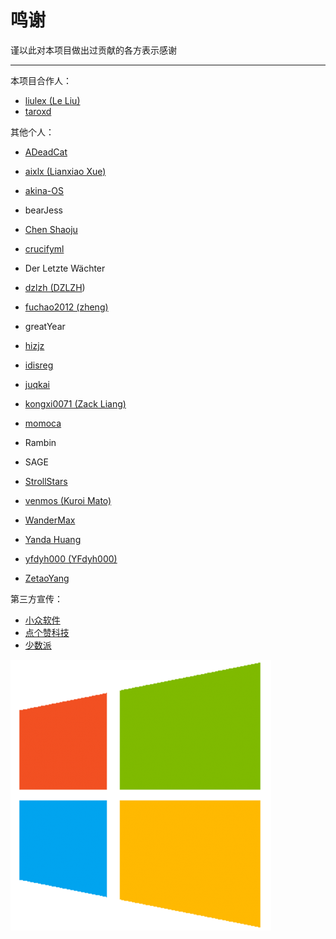 # 鸣谢

谨以此对本项目做出过贡献的各方表示感谢

---

本项目合作人：

* [liulex \(Le Liu\)](https://github.com/liulex)
* [taroxd](https://github.com/taroxd)

其他个人：

* [ADeadCat](https://github.com/ADeadCat)
* [aixlx \(Lianxiao Xue\)](#)

* [akina-OS](https://github.com/akina-OS)

* bearJess

* [Chen Shaoju](https://github.com/chenshaoju)

* [crucifyml](https://github.com/crucifyml)

* Der Letzte Wächter

* [dzlzh \(DZLZH](https://github.com/dzlzh)\)

* [fuchao2012 \(zheng\)](https://github.com/fuchao2012)

* greatYear

* [hizjz](#)

* [idisreg](#)

* [juqkai](#)

* [kongxi0071 \(Zack Liang\)](https://github.com/kongxi0071)

* [momoca](https://github.com/momoca)

* Rambin

* SAGE

* [StrollStars](https://github.com/StrollStars)

* [venmos \(Kuroi Mato\)](https://github.com/venmos)

* [WanderMax](https://github.com/WanderMax)

* [Yanda Huang](https://github.com/yodahuang)

* [yfdyh000 \(YFdyh000\)](#)

* [ZetaoYang](https://github.com/ZetaoYang)

第三方宣传：

* [小众软件](http://www.appinn.com/windows-apps-that-amaze-us/)
* [点个赞科技](http://wiki.jjboom.com/doku.php?id=专题策划:常用软件建议)
* [少数派](https://sspai.com/post/38866)

![](/assets/windows_logo.png)

